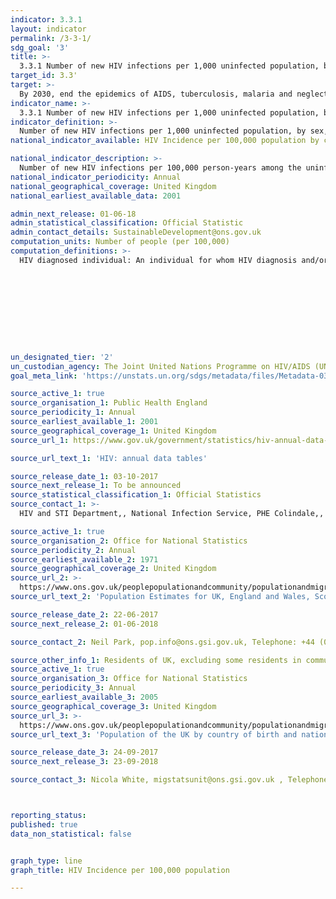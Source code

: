 ```yaml
---
indicator: 3.3.1
layout: indicator
permalink: /3-3-1/
sdg_goal: '3'
title: >-
  3.3.1 Number of new HIV infections per 1,000 uninfected population, by sex, age and key populations
target_id: 3.3'
target: >-
  By 2030, end the epidemics of AIDS, tuberculosis, malaria and neglected tropical diseases and combat hepatitis, water-borne diseases and other communicable diseases.
indicator_name: >-
  3.3.1 Number of new HIV infections per 1,000 uninfected population, by sex, age and key populations
indicator_definition: >-
  Number of new HIV infections per 1,000 uninfected population, by sex, age and key populations
national_indicator_available: HIV Incidence per 100,000 population by country, age, sex and region of birth.

national_indicator_description: >-
  Number of new HIV infections per 100,000 person-years among the uninfected population. The incidence rate is the number of new cases per population at risk in a given time period.
national_indicator_periodicity: Annual
national_geographical_coverage: United Kingdom
national_earliest_available_data: 2001

admin_next_release: 01-06-18
admin_statistical_classification: Official Statistic
admin_contact_details: SustainableDevelopment@ons.gov.uk
computation_units: Number of people (per 100,000)
computation_definitions: >-
  HIV diagnosed individual: An individual for whom HIV diagnosis and/or AIDS, and/or death with HIV positive has been reported. Incidence: The rate of new (or newly diagnosed) cases of the disease.










un_designated_tier: '2'
un_custodian_agency: The Joint United Nations Programme on HIV/AIDS (UNAIDS)
goal_meta_link: 'https://unstats.un.org/sdgs/metadata/files/Metadata-03-03-01.pdf'

source_active_1: true
source_organisation_1: Public Health England
source_periodicity_1: Annual
source_earliest_available_1: 2001
source_geographical_coverage_1: United Kingdom
source_url_1: https://www.gov.uk/government/statistics/hiv-annual-data-tables

source_url_text_1: 'HIV: annual data tables'

source_release_date_1: 03-10-2017
source_next_release_1: To be announced
source_statistical_classification_1: Official Statistics
source_contact_1: >-
  HIV and STI Department,, National Infection Service, PHE Colindale,, 61 Colindale Avenue, London NW9 5EQ., harsqueries@phe.gov.uk, 

source_active_1: true
source_organisation_2: Office for National Statistics
source_periodicity_2: Annual
source_earliest_available_2: 1971
source_geographical_coverage_2: United Kingdom
source_url_2: >-
  https://www.ons.gov.uk/peoplepopulationandcommunity/populationandmigration/populationestimates/datasets/populationestimatesforukenglandandwalesscotlandandnorthernireland
source_url_text_2: 'Population Estimates for UK, England and Wales, Scotland and Northern Ireland'

source_release_date_2: 22-06-2017
source_next_release_2: 01-06-2018

source_contact_2: Neil Park, pop.info@ons.gsi.gov.uk, Telephone: +44 (0)1329 444661

source_other_info_1: Residents of UK, excluding some residents in communal establishments, by nation of birth and citizenship. Estimates from the Annual Population Survey
source_active_1: true
source_organisation_3: Office for National Statistics
source_periodicity_3: Annual
source_earliest_available_3: 2005
source_geographical_coverage_3: United Kingdom
source_url_3: >-
  https://www.ons.gov.uk/peoplepopulationandcommunity/populationandmigration/internationalmigration/datasets/populationoftheunitedkingdombycountryofbirthandnationality
source_url_text_3: 'Population of the UK by country of birth and nationality'

source_release_date_3: 24-09-2017
source_next_release_3: 23-09-2018

source_contact_3: Nicola White, migstatsunit@ons.gsi.gov.uk , Telephone: +44 (0)1329 444097



reporting_status: 
published: true
data_non_statistical: false


graph_type: line
graph_title: HIV Incidence per 100,000 population

---
```




